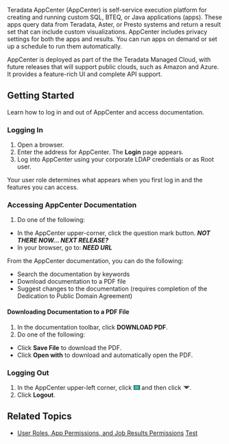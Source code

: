 Teradata AppCenter (AppCenter) is self-service execution platform for creating and running custom SQL, BTEQ, or Java applications (apps). These apps query data from Teradata, Aster, or Presto systems and return a result set that can include custom visualizations. AppCenter includes privacy settings for both the apps and results. You can run apps on demand or set up a schedule to run them automatically. 

AppCenter is deployed as part of the the Teradata Managed Cloud, with future releases that will support public clouds, such as Amazon and Azure. It provides a feature-rich UI and complete API support.

## Getting Started

Learn how to log in and out of AppCenter and access documentation.

### Logging In

1. Open a browser.
2. Enter the address for AppCenter. The **Login** page appears.
3. Log into AppCenter using your corporate LDAP credentials or as Root user. 

Your user role determines what appears when you first log in and the features you can access.

### Accessing AppCenter Documentation

1. Do one of the following:
 * In the AppCenter upper-corner, click the question mark button. **_NOT THERE NOW... NEXT RELEASE?_**
 * In your browser, go to: **_NEED URL_**

From the AppCenter documentation, you can do the following:
* Search the documentation by keywords
* Download documentation to a PDF file
* Suggest changes to the documentation (requires completion of the Dedication to Public Domain Agreement)
 
#### Downloading Documentation to a PDF File

1. In the documentation toolbar, click **DOWNLOAD PDF**. 
2. Do one of the following: 
 * Click **Save File** to download the PDF.
 * Click **Open with** to download and automatically open the PDF.

### Logging Out

1. In the AppCenter upper-left corner, click ![menu button](/user-guide/images/menu-button.png) and then click ![logout](/user-guide/images/logout.png).
2. Click **Logout**.

## Related Topics
* [User Roles, App Permissions, and Job Results Permissions](/user-guide/app-permission-user-role.md)
[Test](../documentation/README.md)

